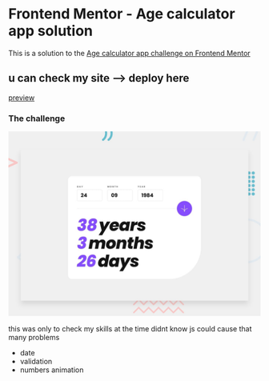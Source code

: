 # Frontend Mentor - Age calculator app solution

This is a solution to the [Age calculator app challenge on Frontend Mentor](https://www.frontendmentor.io/challenges/age-calculator-app-dF9DFFpj-Q)

## u can check my site --> deploy here 
[preview](https://xmavv-age-calculator.netlify.app/)

### The challenge

![Design preview for the Age calculator app coding challenge](./design/desktop-preview.jpg)

this was only to check my skills at the time
didnt know js could cause that many problems
- date
- validation
- numbers animation